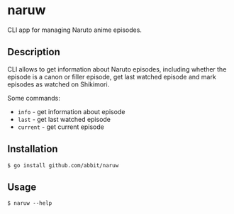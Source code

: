 # naruw

CLI app for managing Naruto anime episodes.

## Description

CLI allows to get information about Naruto episodes,
including whether the episode is a canon or filler episode,
get last watched episode and mark episodes as watched on Shikimori.

Some commands:

- `info` - get information about episode
- `last` - get last watched episode
- `current` - get current episode

## Installation

```
$ go install github.com/abbit/naruw
```

## Usage

```
$ naruw --help
```
